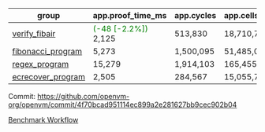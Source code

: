 | group | app.proof_time_ms | app.cycles | app.cells_used | leaf.proof_time_ms | leaf.cycles | leaf.cells_used |
| -- | -- | -- | -- | -- | -- | -- |
| [verify_fibair](https://github.com/openvm-org/openvm/blob/benchmark-results/benchmarks/verify_fibair-4f70bcad951114ec899a2e281627bb9cec902b04.md) |<span style='color: green'>(-48 [-2.2%])</span> 2,125 |  513,830 |  18,710,791 |- | - | - |
| [fibonacci_program](https://github.com/openvm-org/openvm/blob/benchmark-results/benchmarks/fibonacci-4f70bcad951114ec899a2e281627bb9cec902b04.md) | 5,273 |  1,500,095 |  51,485,080 | 6,978 |  1,924,790 |  69,417,601 |
| [regex_program](https://github.com/openvm-org/openvm/blob/benchmark-results/benchmarks/regex-4f70bcad951114ec899a2e281627bb9cec902b04.md) | 15,279 |  1,914,103 |  165,455,373 | 28,859 |  5,883,512 |  258,896,712 |
| [ecrecover_program](https://github.com/openvm-org/openvm/blob/benchmark-results/benchmarks/ecrecover-4f70bcad951114ec899a2e281627bb9cec902b04.md) | 2,505 |  284,567 |  15,055,723 | 17,578 |  4,157,785 |  186,731,644 |


Commit: https://github.com/openvm-org/openvm/commit/4f70bcad951114ec899a2e281627bb9cec902b04

[Benchmark Workflow](https://github.com/openvm-org/openvm/actions/runs/13055617378)
